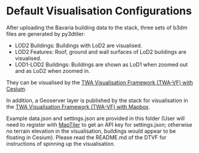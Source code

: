 # Default Visualisation Configurations

After uploading the Bavaria building data to the stack, three sets of b3dm files are generated by py3dtiler:

- LOD2 Buildings: Buildings with LoD2 are visualised.
- LOD2 Features: Roof, ground and wall surfaces of LoD2 buildings are visualised.
- LOD1-LOD2 Buildings: Buildings are shown as LoD1 when zoomed out and as LoD2 when zoomed in.

They can be visualised by the [TWA Visualisation Framework (TWA-VF) with Cesium](../../../../../../../web/twa-vis-framework/example-cesium-vis).

In addition, a Geoserver layer is published by the stack for visualisation in the [TWA Visualisation Framework (TWA-VF) with Mapbox](../../../../../../../web/twa-vis-framework/example-mapbox-vis).

Example data.json and settings.json are provided in this folder (User will need to register with [MapTiler](https://cloud.maptiler.com/) to get an API key for settings.json; otherwise no terrain elevation in the visualisation, buildings would appear to be floating in Cesium). Please read the README.md of the DTVF for instructions of spinning up the visualisation.
